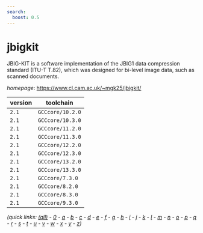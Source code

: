 ```yaml
---
search:
  boost: 0.5
---
```

# jbigkit

JBIG-KIT is a software implementation of the JBIG1 data  compression standard (ITU-T T.82), which was designed for bi-level image  data, such as scanned documents.

*homepage*: <https://www.cl.cam.ac.uk/~mgk25/jbigkit/>

version | toolchain
--------|----------
``2.1`` | ``GCCcore/10.2.0``
``2.1`` | ``GCCcore/10.3.0``
``2.1`` | ``GCCcore/11.2.0``
``2.1`` | ``GCCcore/11.3.0``
``2.1`` | ``GCCcore/12.2.0``
``2.1`` | ``GCCcore/12.3.0``
``2.1`` | ``GCCcore/13.2.0``
``2.1`` | ``GCCcore/13.3.0``
``2.1`` | ``GCCcore/7.3.0``
``2.1`` | ``GCCcore/8.2.0``
``2.1`` | ``GCCcore/8.3.0``
``2.1`` | ``GCCcore/9.3.0``


*(quick links: [(all)](../index.md) - [0](../0/index.md) - [a](../a/index.md) - [b](../b/index.md) - [c](../c/index.md) - [d](../d/index.md) - [e](../e/index.md) - [f](../f/index.md) - [g](../g/index.md) - [h](../h/index.md) - [i](../i/index.md) - [j](../j/index.md) - [k](../k/index.md) - [l](../l/index.md) - [m](../m/index.md) - [n](../n/index.md) - [o](../o/index.md) - [p](../p/index.md) - [q](../q/index.md) - [r](../r/index.md) - [s](../s/index.md) - [t](../t/index.md) - [u](../u/index.md) - [v](../v/index.md) - [w](../w/index.md) - [x](../x/index.md) - [y](../y/index.md) - [z](../z/index.md))*

